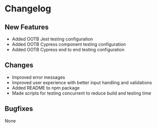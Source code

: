 # Changelog

## New Features

- Added OOTB Jest testing configuration
- Added OOTB Cypress component testing configuration
- Added OOTB Cypress end to end testing configuration

## Changes

- Improved error messages
- Improved user experience with better input handling and validations
- Added README to npm package
- Made scripts for testing concurrent to reduce build and testing time

## Bugfixes

None
